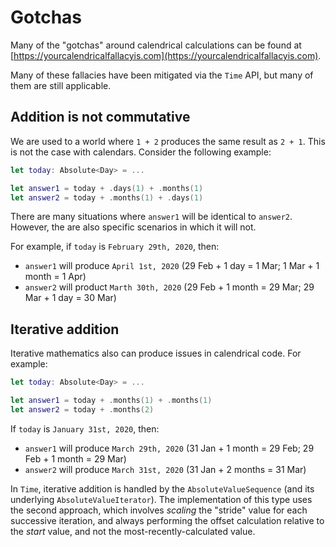 # Gotchas

Many of the "gotchas" around calendrical calculations can be found at [https://yourcalendricalfallacyis.com](https://yourcalendricalfallacyis.com).

Many of these fallacies have been mitigated via the `Time` API, but many of them are still applicable.

## Addition is not commutative

We are used to a world where `1 + 2` produces the same result as `2 + 1`. This is not the case with calendars. Consider the following example:

```swift
let today: Absolute<Day> = ...

let answer1 = today + .days(1) + .months(1)
let answer2 = today + .months(1) + .days(1)
```

There are many situations where `answer1` will be identical to `answer2`. However, the are also specific scenarios in which it will not.

For example, if `today` is `February 29th, 2020`, then:
- `answer1` will produce `April 1st, 2020` (29 Feb + 1 day = 1 Mar; 1 Mar + 1 month = 1 Apr)
- `answer2` will product `Marth 30th, 2020` (29 Feb + 1 month = 29 Mar; 29 Mar + 1 day = 30 Mar)

## Iterative addition

Iterative mathematics also can produce issues in calendrical code. For example:

```swift
let today: Absolute<Day> = ...

let answer1 = today + .months(1) + .months(1)
let answer2 = today + .months(2)
```

If `today` is `January 31st, 2020`, then:
- `answer1` will produce `March 29th, 2020` (31 Jan + 1 month = 29 Feb; 29 Feb + 1 month = 29 Mar)
- `answer2` will produce `March 31st, 2020` (31 Jan + 2 months = 31 Mar)

In `Time`, iterative addition is handled by the `AbsoluteValueSequence` (and its underlying `AbsoluteValueIterator`). The implementation of this type uses the second approach, which involves *scaling* the "stride" value for each successive iteration, and always performing the offset calculation relative to the *start* value, and not the most-recently-calculated value.
